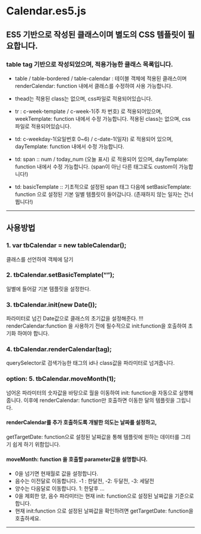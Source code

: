 # Calendar.es5.js

## ES5 기반으로 작성된 클래스이며 별도의 CSS 템플릿이 필요합니다.
### table tag 기반으로 작성되었으며, 적용가능한 클래스 목록입니다.

- table / table-bordered / table-calendar : 테이블 객체에 적용된 클래스이며
renderCalendar: function 내에서 클래스를 수정하여 사용 가능합니다.

- thead는 적용된 class는 없으며, css파일로 적용되어있습니다.

- tr : c-week-template / c-week-1(주 차 번호) 로 적용되어있으며, weekTemplate: function 내에서 수정 가능합니다. 적용된 class는 없으며, css파일로 적용되어있습니다.

- td: c-weekday-1(요일번호 0~6) / c-date-1(일자) 로 적용되어 있으며, dayTemplate: function 내에서 수정 가능합니다.

- td: span :: num / today_num (오늘 표시) 로 적용되어 있으며, dayTemplate: function 내에서 수정 가능합니다. 
(span이 아닌 다른 태그로도 custom이 가능합니다!)

- td: basicTemplate :: 기초적으로 설정된 span 태그 다음에 setBasicTemplate: function 으로 설정된 기본 일별 템플릿이 들어갑니다. (존재하지 않는 일자는 건너뜁니다!)

---
## 사용방법

### 1. var tbCalendar = new tableCalendar(); 
클래스를 선언하여 객체에 담기
### 2. tbCalendar.setBasicTemplate(“”);  
일별에 들어갈 기본 템플릿을 설정한다.
### 3. tbCalendar.init(new Date());
파라미터로 넘긴 Date값으로 클래스의 초기값을 설정해준다. !!! renderCalendar:function 을 사용하기 전에 필수적으로 init:function을 호출하여 초기화 하여야 합니다.
### 4. tbCalendar.renderCalendar(tag);
querySelector로 검색가능한 태그의 id나 class값을 파라미터로 넘겨줍니다.
### option: 5. tbCalendar.moveMonth(1);
넘어온 파라미터의 숫자값을 바탕으로 월을 이동하여 init: function을 자동으로 실행해줍니다.
이후에 renderCalendar: function만 호출하면 이동한 달의 템플릿을 그립니다.

#### renderCalendar를 추가 호출하도록 개발한 의도는 날짜를 설정하고,
getTargetDate: function으로 설정된 날짜값을 통해 템플릿에 원하는 데이터를 그리기 쉽게 하기 위함입니다.

#### moveMonth: function 을 호출할 parameter값을 설명합니다.
- 0을 넘기면 현재월로 값을 설정합니다.
- 음수는 이전달로 이동합니다. -1 : 한달전, -2: 두달전, -3: 세달전
- 양수는 다음달로 이동합니다. 1: 한달후 …
- 0을 제회한 양, 음수 파라미터는 현재 init: function으로 설정된 날짜값을 기준으로 합니다.
- 현재 init:function 으로 설정된 날짜값을 확인하려면 getTargetDate: function을 호출하세요.

---
